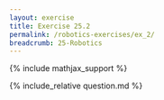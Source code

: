 ```yaml
---
layout: exercise
title: Exercise 25.2
permalink: /robotics-exercises/ex_2/
breadcrumb: 25-Robotics
---
```


{% include mathjax_support %}

<div><i class="arrow-up loader" data-chapter="robotics-exercises" data-exercise="ex_2" data-rating="0"></i></div>
{% include_relative question.md %}
